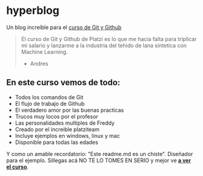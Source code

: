 # hyperblog
Un blog increíble para el [curso de Git y Github](https://platzi.com/clases/1557-git-github/19977-readmemd-es-una-excelente-practica/ "curso de Git y Github")
> El curso de Git y Github de Platzi es lo que me hacia falta para triplicar mi salario y lanzarme a la industria del tehido de lana sintetica con Machine Learning.
>- Andres

## En este curso vemos de todo:
* Todos los comandos de Git
* El flujo de trabajo de Github
* El verdadero amor por las buenas practicas
* Trucos muy locos por el profesor
* Las personalidades multiples de Freddy
* Creado por el increible platziteam
* Incluye ejemplos en windows, linux y mac
* Disponible para todas las edades

Y como un amable recordatorio: "Este readme.md es un chiste". Diseñador para el ejemplo. Sillegas acá NO TE LO TOMES EN SERIO  y mejor ve [**a ver el curso**](https://platzi.com/clases/1557-git-github/19977-readmemd-es-una-excelente-practica/ "a ver el curso").
